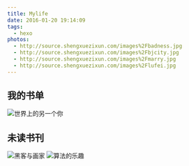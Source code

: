 ```yaml
---
title: Mylife
date: 2016-01-20 19:14:09
tags:
  - hexo
photos:
  - http://source.shengxuezixun.com/images%2Fbadness.jpg
  - http://source.shengxuezixun.com/images%2Fbjcity.jpg
  - http://source.shengxuezixun.com/images%2Fmarry.jpg
  - http://source.shengxuezixun.com/images%2Flufei.jpg
---
```

## 我的书单
![世界上的另一个你](http://source.shengxuezixun.com/images%2Fworld_you.jpg?imageMogr2/thumbnail/800x800)
## 未读书刊
![黑客与画家](http://source.shengxuezixun.com/images%2Fhack_painter.jpg)
![算法的乐趣](http://source.shengxuezixun.com/images%2Farithmetic_join.jpg)
